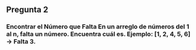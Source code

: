 ## Pregunta 2
### Encontrar el Número que Falta En un arreglo de números del 1 al n, falta un número. Encuentra cuál es. Ejemplo: [1, 2, 4, 5, 6] → Falta 3.
